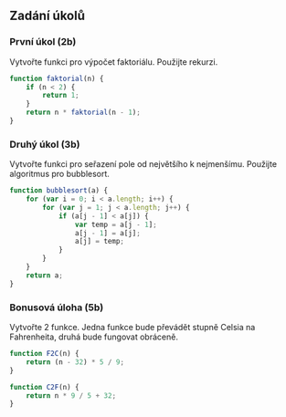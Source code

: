 ## Zadání úkolů
### První úkol (2b)
Vytvořte funkci pro výpočet faktoriálu. Použijte rekurzi.
```javascript
function faktorial(n) {
    if (n < 2) {
        return 1;
    }
    return n * faktorial(n - 1);
}
```

### Druhý úkol (3b)
Vytvořte funkci pro seřazení pole od největšího k nejmenšímu. Použijte algoritmus pro bubblesort.
```javascript
function bubblesort(a) {
    for (var i = 0; i < a.length; i++) {
        for (var j = 1; j < a.length; j++) {
            if (a[j - 1] < a[j]) {
                var temp = a[j - 1];
                a[j - 1] = a[j];
                a[j] = temp;
            }            
        }
    }
    return a;
}
```

### Bonusová úloha (5b)
Vytvořte 2 funkce. Jedna funkce bude převádět stupně Celsia na Fahrenheita, druhá bude fungovat obráceně.
```javascript
function F2C(n) {
    return (n - 32) * 5 / 9;
}

function C2F(n) {
	return n * 9 / 5 + 32;
}
```
